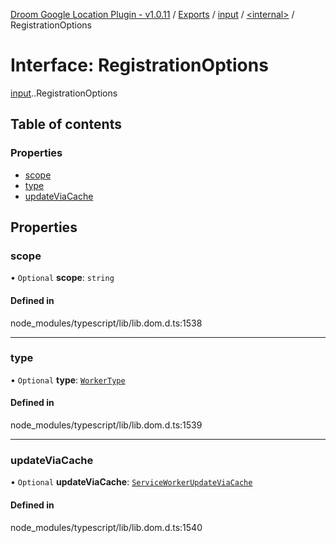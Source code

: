 [Droom Google Location Plugin - v1.0.11](../README.md) / [Exports](../modules.md) / [input](../modules/input.md) / [<internal\>](../modules/input._internal_.md) / RegistrationOptions

# Interface: RegistrationOptions

[input](../modules/input.md).[<internal>](../modules/input._internal_.md).RegistrationOptions

## Table of contents

### Properties

- [scope](input._internal_.RegistrationOptions.md#scope)
- [type](input._internal_.RegistrationOptions.md#type)
- [updateViaCache](input._internal_.RegistrationOptions.md#updateviacache)

## Properties

### scope

• `Optional` **scope**: `string`

#### Defined in

node_modules/typescript/lib/lib.dom.d.ts:1538

___

### type

• `Optional` **type**: [`WorkerType`](../modules/input._internal_.md#workertype)

#### Defined in

node_modules/typescript/lib/lib.dom.d.ts:1539

___

### updateViaCache

• `Optional` **updateViaCache**: [`ServiceWorkerUpdateViaCache`](../modules/input._internal_.md#serviceworkerupdateviacache)

#### Defined in

node_modules/typescript/lib/lib.dom.d.ts:1540
